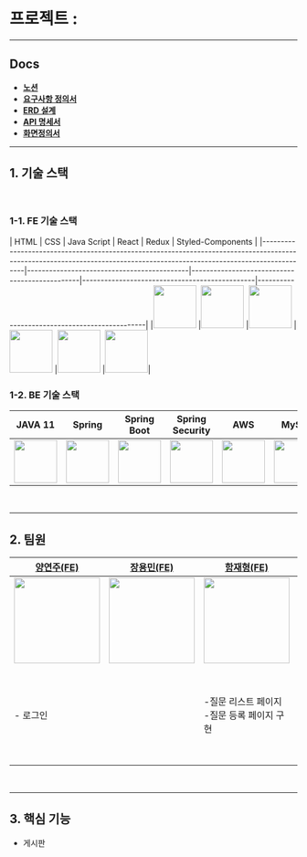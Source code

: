
# 프로젝트 : 

---
##  Docs
- **[노션](https://www.notion.so/7-ELEVEN-b1616d8b43914952b225cc24e371da9a)**
- **[요구사항 정의서](https://docs.google.com/spreadsheets/d/1tdLBhFRqCk3BhhVWZiORQIztHyythrvUMrCedejgq8w/edit#gid=0)**
- **[ERD 설계](https://dbdiagram.io/d/64d1d66202bd1c4a5e67c4fd)** 
- **[API 명세서](https://documenter.getpostman.com/view/15713384/2s9Xxzut34)** 
- **[화면정의서](https://www.figma.com/file/3axgvRGBEyD2u9e2KsC1qz/stackoverflow-clone-layout?type=design&node-id=0-1&mode=design&t=WnPKalo8Rvt1qpoJ-0)** 
---
## 1. 기술 스택 

<br/>

### 1-1. FE 기술 스택
| HTML | CSS | Java Script | React | Redux | Styled-Components |
|-------------------------------------------------------------------------------------------------------------------------------------------------------------------------|--------------------------------------------|-----------------------------------------------|-----------------------------------------------|-----------------------------------------------|
|<img src="https://img.icons8.com/?size=512&id=20909&format=png" width=75px ></img> |<img src="https://img.icons8.com/?size=512&id=21278&format=png" width=75px ></img> |<img src="https://img.icons8.com/?size=512&id=108784&format=png" width=75px ></img> |<img src="https://img.icons8.com/?size=512&id=123603&format=png" width=75px ></img> |<img src="https://img.icons8.com/?size=512&id=jD-fJzVguBmw&format=png" width=75px ></img> |<img src="https://img.icons8.com/?size=512&id=ttxR7mXaDvqS&format=png" width=75px ></img>|

### 1-2. BE 기술 스택
| JAVA 11 | Spring | Spring Boot | Spring Security | AWS | MySql | JWT |
|-------------------------------------------------------------------------------------------------------------------------------------------------------------------------|--------------------------------------------|-----------------------------------------------|-----------------------------------------------|-----------------------------------------------|-----------------------------------------------|-----------------------------------------------|
|<img src="https://img.icons8.com/?size=512&id=13679&format=png" width=75px ></img>|<img src="https://img.icons8.com/?size=512&id=90519&format=png" width=75px ></img> |<img src="https://img.icons8.com/?size=512&id=90519&format=png" width=75px ></img>|<img src="https://img.icons8.com/?size=512&id=16231&format=png" width=75px ></img>|<img src="https://img.icons8.com/?size=512&id=33039&format=png" width=75px ></img>|<img src="https://img.icons8.com/?size=512&id=UFXRpPFebwa2&format=png" width=75px ></img>|<img src="https://img.icons8.com/?size=512&id=15451&format=png" width=75px ></img>

<br/>

---

## 2. 팀원

| [양연주(FE)](https://github.com/judevv)                                                                                                                                 | [장용민(FE)](https://github.com/poiuy4004) | [함재형(FE)](https://github.com/hamjaehyeong) | [박영길(BE)](https://github.com/ParkYoungGil) | [황도경(BE)](https://github.com/Dokyung-Hwang)                                                                                             | [김도형(BE)]() | [이승태(BE)](https://github.com/NtoZero) |
|-------------------------------------------------------------------------------------------------------------------------------------------------------------------------|--------------------------------------------|-----------------------------------------------|-----------------------------------------------|--------------------------------------------------------------------------------------------------------------------------------------------|----------------|------------------------------------------|
|<img src="https://media.discordapp.net/attachments/1136919820567322745/1136920104316194836/KakaoTalk_Photo_2023-08-04-16-14-10.png?width=525&height=525" width=150px ></img>|<img src="https://avatars.githubusercontent.com/u/125282928?v=4" width=150px ></img>| <img src="https://avatars.githubusercontent.com/u/129960659?v=4" width=150px ></img>|<img src="https://avatars.githubusercontent.com/u/75276860?v=4" width=150px ></img>|<img src="https://media.discordapp.net/attachments/1136919820567322745/1136919979799875684/image1.jpg?width=525&height=525" width=150 ></img>|<img src="https://avatars.githubusercontent.com/u/62333468?v=4" width=150px ></img>|<img src="https://avatars.githubusercontent.com/u/124790177?v=4" width=150px ></img>|
|- 로그인 |    |-질문 리스트 페이지<br/>-질문 등록 페이지 구현|- 질문 생성, 작성, 수정, 삭제 기능 구현 <br/>- 탭에 맞는 정렬 구현<br/>- 질문 상세페이지 |-태그 작성, 조회 기능 구현<br/>-댓글 작성, 수정, 삭제 기능 구현 <br/>-자동문서화 <br/>-패키지 구조 설계 + 추가 설정들 |- 답변 작성, 조회, 수정, 삭제 기능 구현 <br/>-투표 기능 구현<br/>- aws 배포 및 자동화   |- 로그인 기능 구현 <br/>-회원가입 기능 구현<br/>- jwt토큰 발급 및 인증<br/>-구글 Oauth2 구현|


<br/>

---

## 3. 핵심 기능 

- 게시판
